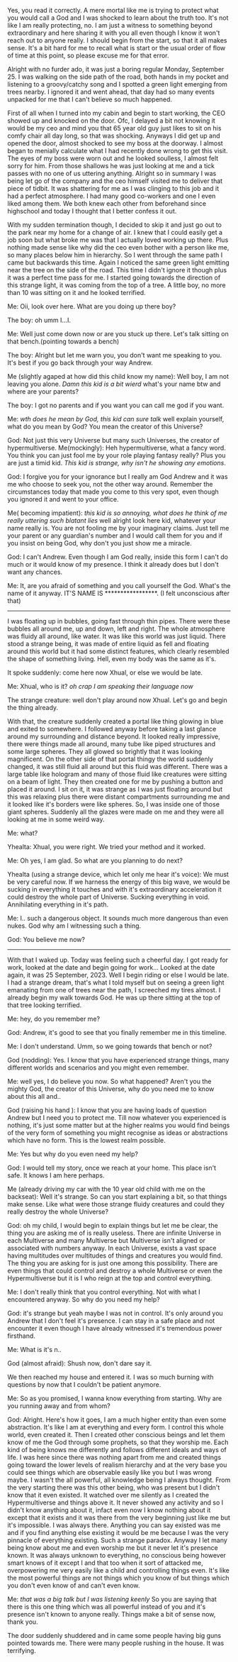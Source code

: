 Yes, you read it correctly. A mere mortal like me is trying to protect what you would call a God and I was shocked to learn about the truth too. It's not like I am really protecting, no. I am just a witness to something beyond extraordinary and here sharing it with you all even though I know it won't reach out to anyone really. I should begin from the start, so that it all makes sense. It's a bit hard for me to recall what is start or the usual order of flow of time at this point, so please excuse me for that error. 


Alright with no furder ado, it was just a boring regular Monday, September 25. I was walking on the side path of the road, both hands in my pocket and listening to a groovy/catchy song and I spotted a green light emerging from trees nearby. I ignored it and went ahead, 
 that day had so many events unpacked for me that I can't believe so much happened.

 First of all when I turned into my cabin and begin to start working, the CEO showed up and knocked on the door. Ofc, I delayed a bit not knowing it would be my ceo and mind you that 65 year old guy just likes to sit on his comfy chair all day long, so that was shocking. Anyways I did get up and opened the door, almost shocked to see my boss at the doorway. I almost began to menially calculate what I had recently done wrong to get this visit. The eyes of my boss were worn out and he looked soulless, I almost felt sorry for him. From those shallows he was just looking at me and a tick passes with no one of us uttering anything. Alright so in summary I was being let go of the company and the ceo himself visited me to deliver that piece of tidbit. It was shattering for me as I was clinging to this job and it had a perfect atmosphere. I had many good co-workers and one I even liked among them. We both knew each other from beforehand since highschool and today I thought that I better confess it out. 


With my sudden termination though, I decided to skip it and just go out to the park near my home for a change of air. I knew that I could easily get a job soon but what broke me was that I actually loved working up there. Plus nothing made sense like why did the ceo even bother with a person like me, so many places below him in hierarchy. So I went through the same path I came but backwards this time. Again I noticed the same green light emitting near the tree on the side of the road. This time I didn't ignore it though plus it was a perfect time pass for me. I started going towards the direction of this strange light, it was coming from the top of a tree. A little boy, no more than 10 was sitting on it and he looked terrified. 


Me: Oii, look over here. What are you doing up there boy?

The boy: oh umm I...I.

Me: Well just come down now or are you stuck up there. Let's talk sitting on that bench.(pointing towards a bench)

The boy: Alright but let me warn you, you don't want me speaking to you. It's best if you go back through your way Andrew.

Me (slightly agaped at how did this child know my name): Well boy, I am not leaving you alone. *Damn this kid is a bit wierd* what's your name btw and where are your parents?

The boy: I got no parents and if you want you can call me god if you want.

Me: *wth does he mean by God, this kid can sure talk* well explain yourself, what do you mean by God? You mean the creator of this Universe?

God: Not just this very Universe but many such Universes, the creator of hypermultiverse. 
Me(mockingly): Heh hypermultiverse, what a fancy word. You think you can just fool me by your role playing fantasy really? Plus you are just a timid kid. *This kid is strange, why isn't he showing any emotions*. 

God: I forgive you for your ignorance but I really am God Andrew and it was me who choose to seek you, not the other way around. Remember the circumstances today that made you come to this very spot, even though you ignored it and went to your office.

Me( becoming impatient): *this kid is so annoying, what does he think of me really uttering such blatant lies* well alright look here kid, whatever your name really is. You are not fooling me by your imaginary claims. Just tell me your parent or any guardian's number and I would call them for you and if you insist on being God, why don't you just show me a miracle.

God: I can't Andrew. Even though I am God really, inside this form I can't do much or it would know of my presence. I think it already does but I don't want any chances. 

Me: It, are you afraid of something and you call yourself the God. What's the name of it anyway. IT'S NAME IS *****************.
(I felt unconscious after that)

--------------------------------

I was floating up in bubbles, going fast through thin pipes. There were these bubbles all around me, up and down, left and right. The whole atmosphere was fluidy all around, like water. It was like this world was just liquid. There stood a strange being, it was made of entire liquid as fell and floating around this world but it had some distinct features, which clearly resembled the shape of something living. Hell, even my body was the same as it's. 

It spoke suddenly: come here now Xhual, or else we would be late. 

Me: Xhual, who is it? *oh crap I am speaking their language now*

The strange creature: well don't play around now Xhual. Let's go and begin the thing already. 

With that, the creature suddenly created a portal like thing glowing in blue and exited to somewhere. I followed anyway before taking a last glance around my surrounding and distance beyond. It looked really impressive, there were things made all around, many tube like piped structures and some large spheres. They all glowed so brightly that it was looking magnificent. On the other side of that portal thingy the world suddenly changed, it was still fluid all around but this fluid was different. There was a large table like hologram and many of those fluid like creatures were sitting on a beam of light. They then created one for me by pushing a button and placed it around. I sit on it, it was strange as I was just floating around but this was relaxing plus there were distant compartments surrounding me and it looked like it's borders were like spheres. So, I was inside one of those giant spheres. Suddenly all the glazes were made on me and they were all looking at me in some weird way. 

Me: what? 

Yhealta: Xhual, you were right. We tried your method and it worked. 

Me: Oh yes, I am glad. So what are you planning to do next? 

 Yhealta (using a strange device, which let only me hear it's voice): We must be very careful now. If we harness the energy of this big wave, we would be sucking in everything it touches and with it's extraordinary acceleration it could destroy the whole part of Universe. Sucking everything in void. Annihilating everything in it's path.

Me: I.. such a dangerous object. It sounds much more dangerous than even nukes. God why am I witnessing such a thing. 

God: You believe me now?

----------------

With that I waked up. Today was feeling such a cheerful day. I got ready for work, looked at the date and begin going for work... Looked at the date again, it was 25 September, 2023. Well I begin riding or else I would be late. I had a strange dream, that's what I told myself but on seeing a green light emanating from one of trees near the path, I screeched my tires almost. I already begin my walk towards God. He was up there sitting at the top of that tree looking terrified. 

Me: hey, do you remember me?

God: Andrew, it's good to see that you finally remember me in this timeline. 

Me: I don't understand. Umm, so we going towards that bench or not?

God (nodding): Yes. I know that you have experienced strange things, many different worlds and scenarios and you might even remember. 

Me: well yes, I do believe you now. So what happened? Aren't you the mighty God, the creator of this Universe, why do you need me to know about this all and..

God (raising his hand ): I know that you are having loads of question Andrew but I need you to protect me. Till now whatever you experienced is nothing, it's just some matter but at the higher realms you would find beings of the very form of something you might recognise as ideas or abstractions which have no form. This is the lowest realm possible. 

Me: Yes but why do you even need my help?

God: I would tell my story, once we reach at your home. This place isn't safe. It knows I am here perhaps. 

Me (already driving my car with the 10 year old child with me on the backseat): Well it's strange. So can you start explaining a bit, so that things make sense. Like what were those strange fluidy creatures and could they really destroy the whole Universe? 

God: oh my child, I would begin to explain things but let me be clear, the thing you are asking me of is really useless. There are infinite Universe in each Multiverse and many Multiverse but Multiverse isn't aligned or associated with numbers anyway. In each Universe, exists a vast space having multitudes over multitudes of things and creatures you would find. The thing you are asking for is just one among this possibility. There are even things that could control and destroy a whole Multiverse or even the Hypermultiverse but it is I who reign at the top and control everything.

Me: I don't really think that you control everything. Not with what I encountered anyway. So why do you need my help?

God: it's strange but yeah maybe I was not in control. It's only around you Andrew that I don't feel it's presence. I can stay in a safe place and not encounter it even though I have already witnessed it's tremendous power firsthand.

Me: What is it's n..

God (almost afraid): Shush now, don't dare say it. 

We then reached my house and entered it. I was so much burning with questions by now that I couldn't be patient anymore. 

Me: So as you promised, I wanna know everything from starting. Why are you running away and from whom?

God: Alright. Here's how it goes, I am a much higher entity than even some abstraction. It's like I am at everything and every form. I control this whole world, even created it. Then I created other conscious beings and let them know of me the God through some prophets, so that they worship me. Each kind of being knows me differently and follows different ideals and ways of life. I was here since there was nothing apart from me and created things going toward the lower levels of realism hierarchy and at the very base you could see things which are observable easily like you but I was wrong maybe. I wasn't the all powerful, all knowledge being I always thought. From the very starting there was this other being, who was present but I didn't know that it even existed. It watched over me silently as I created the Hypermultiverse and things above it. It never showed any activity and so I didn't know anything about it, infact even now I know nothing about it except that it exists and it was there from the very beginning just like me but it's impossible. I was always there. Anything you can say existed was me and if you find anything else existing it would be me because I was the very pinnacle of everything existing. Such a strange paradox. Anyway I let many being know about me and even worship me but it never let it's presence known. It was always unknown to everything, no conscious being however smart knows of it except I and that too when it sort of attacked me, overpowering me very easily like a child and controlling things even. It's like the most powerful things are not things which you know of but things which you don't even know of and can't even know. 

Me: *that was a big talk but I was listening keenly* So you are saying that there is this one thing which was all powerful instead of you and it's presence isn't known to anyone really. Things make a bit of sense now, thank you. 

The door suddenly shuddered and in came some people having big guns pointed towards me. There were many people rushing in the house. It was terrifying.